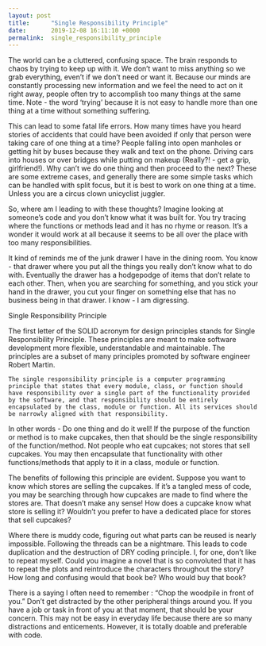 ```yaml
---
layout: post
title:      "Single Responsibility Principle"
date:       2019-12-08 16:11:10 +0000
permalink:  single_responsibility_principle
---
```


The world can be a cluttered, confusing space. The brain responds to chaos by trying to keep up with it. We don’t want to miss anything so we grab everything, even’t if we don’t need or want it. Because our minds are constantly processing new information and we feel the need to act on it right away,  people often try to accomplish too many things at the same time. Note - the word ‘trying’ because it is not easy to handle more than one thing at a time without something suffering.

This can lead to some fatal life errors. How many times have you heard stories of accidents that could have been avoided if only that person were taking care of one thing at a time? People falling into open manholes or getting hit by buses because they walk and text on the phone. Driving cars into houses or over bridges while putting on makeup (Really?! - get a grip, girlfriend!). Why can’t we do one thing and then proceed to the next? These are some extreme cases, and generally there are some simple tasks which can be handled with split focus, but it is best to work on one thing at a time. Unless you are a circus clown unicyclist juggler. 

So, where am I leading to with these thoughts? Imagine looking at someone’s code and you don’t know what it was built for. You try tracing where the functions or methods lead and it has no rhyme or reason. It’s a wonder it would work at all because it seems to be all over the place with too many responsibilities.

It kind of reminds me of the junk drawer I have in the dining room. You know -  that drawer where you put all the things you really don’t know what to do with. Eventually the drawer has a hodgepodge of items that don’t relate to each other. Then, when you are searching for something, and you stick your hand in the drawer, you cut your finger on something else that has no business being in that drawer. I know - I am digressing.

Single Responsibility Principle

The first letter of the SOLID acronym for design principles stands for Single Responsibility Principle. These principles are meant to make software development more flexible, understandable and maintainable. The principles are a subset of many principles promoted by software engineer Robert Martin.

`The single responsibility principle is a computer programming principle that states that every module, class, or function should have responsibility over a single part of the functionality provided by the software, and that responsibility should be entirely encapsulated by the class, module or function. All its services should be narrowly aligned with that responsibility. `

In other words - Do one thing and do it well! If the purpose of the function or method is to make cupcakes, then that should be the single responsibility of the function/method. Not people who eat cupcakes; not stores that sell cupcakes. You may then encapsulate that functionality with other functions/methods that apply to it in a class, module or function. 

The benefits of following this principle are evident. Suppose you want to know which stores are selling the cupcakes. If it’s a tangled mess of code, you may be searching through how cupcakes are made to find where the stores are. That doesn’t make any sense!  How does a cupcake know what store is selling it? Wouldn’t you prefer to have a dedicated place for stores that sell cupcakes?


Where there is muddy code, figuring out what parts can be reused is nearly impossible. Following the threads can be a nightmare. This leads to code duplication and the destruction of DRY coding principle. I, for one, don’t like to repeat myself. Could you imagine a novel that is so convoluted that it has to repeat the plots and reintroduce the characters throughout the story? How long and confusing would that book be? Who would buy that book?

There is a saying I often need to remember : “Chop the woodpile in front of you.” Don’t get distracted by the other peripheral things around you. If you have a job or task in front of you at that moment, that should be your concern. This may not be easy in everyday life because there are so many distractions and enticements. However, it is totally doable and preferable with code.

